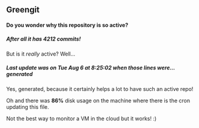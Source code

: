 ## Greengit

#### Do you wonder why this repository is so active?

##### After all it has 4212 commits!

But is it *really* active? Well...

##### Last update was on Tue Aug 6 at 8:25:02 when those lines were... generated

Yes, generated, because it certainly helps a lot to have such an active repo!

Oh and there was **86%** disk usage on the machine
where there is the cron updating this file.

Not the best way to monitor a VM in the cloud but it works! :)
